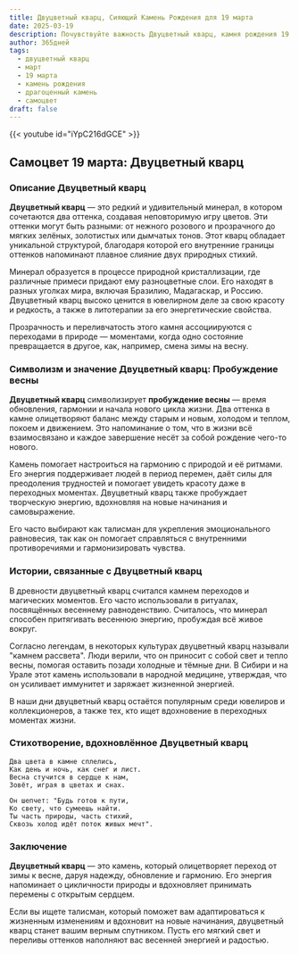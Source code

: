 ```yaml
---
title: Двуцветный кварц, Сияющий Камень Рождения для 19 марта
date: 2025-03-19
description: Почувствуйте важность Двуцветный кварц, камня рождения 19 марта, который символизирует Пробуждение весны. Пусть его красота и значение осветят ваш день.
author: 365дней
tags:
  - двуцветный кварц
  - март
  - 19 марта
  - камень рождения
  - драгоценный камень
  - самоцвет
draft: false
---
```


{{< youtube id="iYpC216dGCE" >}}

## Самоцвет 19 марта: Двуцветный кварц

### Описание Двуцветный кварц

**Двуцветный кварц** — это редкий и удивительный минерал, в котором сочетаются два оттенка, создавая неповторимую игру цветов. Эти оттенки могут быть разными: от нежного розового и прозрачного до мягких зелёных, золотистых или дымчатых тонов. Этот кварц обладает уникальной структурой, благодаря которой его внутренние границы оттенков напоминают плавное слияние двух природных стихий.

Минерал образуется в процессе природной кристаллизации, где различные примеси придают ему разноцветные слои. Его находят в разных уголках мира, включая Бразилию, Мадагаскар, и Россию. Двуцветный кварц высоко ценится в ювелирном деле за свою красоту и редкость, а также в литотерапии за его энергетические свойства.

Прозрачность и переливчатость этого камня ассоциируются с переходами в природе — моментами, когда одно состояние превращается в другое, как, например, смена зимы на весну.

### Символизм и значение Двуцветный кварц: Пробуждение весны

**Двуцветный кварц** символизирует **пробуждение весны** — время обновления, гармонии и начала нового цикла жизни. Два оттенка в камне олицетворяют баланс между старым и новым, холодом и теплом, покоем и движением. Это напоминание о том, что в жизни всё взаимосвязано и каждое завершение несёт за собой рождение чего-то нового.

Камень помогает настроиться на гармонию с природой и её ритмами. Его энергия поддерживает людей в период перемен, даёт силы для преодоления трудностей и помогает увидеть красоту даже в переходных моментах. Двуцветный кварц также пробуждает творческую энергию, вдохновляя на новые начинания и самовыражение.

Его часто выбирают как талисман для укрепления эмоционального равновесия, так как он помогает справляться с внутренними противоречиями и гармонизировать чувства.

### Истории, связанные с Двуцветный кварц

В древности двуцветный кварц считался камнем переходов и магических моментов. Его часто использовали в ритуалах, посвящённых весеннему равноденствию. Считалось, что минерал способен притягивать весеннюю энергию, пробуждая всё живое вокруг.

Согласно легендам, в некоторых культурах двуцветный кварц называли "камнем рассвета". Люди верили, что он приносит с собой свет и тепло весны, помогая оставить позади холодные и тёмные дни. В Сибири и на Урале этот камень использовали в народной медицине, утверждая, что он усиливает иммунитет и заряжает жизненной энергией.

В наши дни двуцветный кварц остаётся популярным среди ювелиров и коллекционеров, а также тех, кто ищет вдохновение в переходных моментах жизни.

### Стихотворение, вдохновлённое Двуцветный кварц

	Два цвета в камне сплелись,  
	Как день и ночь, как снег и лист.  
	Весна стучится в сердце к нам,  
	Зовёт, играя в цветах и снах.
	
	Он шепчет: "Будь готов к пути,  
	Ко свету, что сумеешь найти.  
	Ты часть природы, часть стихий,  
	Сквозь холод идёт поток живых мечт".

### Заключение

**Двуцветный кварц** — это камень, который олицетворяет переход от зимы к весне, даруя надежду, обновление и гармонию. Его энергия напоминает о цикличности природы и вдохновляет принимать перемены с открытым сердцем.

Если вы ищете талисман, который поможет вам адаптироваться к жизненным изменениям и вдохновит на новые начинания, двуцветный кварц станет вашим верным спутником. Пусть его мягкий свет и переливы оттенков наполняют вас весенней энергией и радостью.